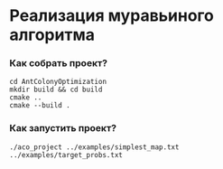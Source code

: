 # Реализация муравьиного алгоритма

### Как собрать проект?

```
cd AntColonyOptimization
mkdir build && cd build
cmake ..
cmake --build .
```

### Как запустить проект?
```
./aco_project ../examples/simplest_map.txt ../examples/target_probs.txt
```
